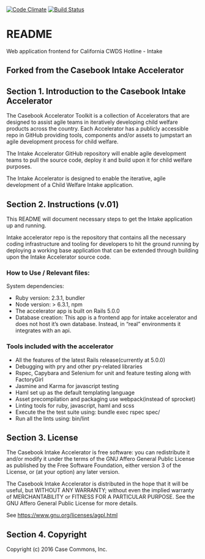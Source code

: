 [![Code Climate](https://codeclimate.com/github/ca-cwds/intake/badges/gpa.svg)](https://codeclimate.com/github/ca-cwds/intake)
[![Build Status](https://ci.mycasebook.org/buildStatus/icon?job=intake(CI))](https://ci.mycasebook.org/job/intake(CI)/)

# README

Web application frontend for California CWDS Hotline - Intake 

## Forked from the Casebook Intake Accelerator

## Section 1. Introduction to the Casebook Intake Accelerator

The Casebook Accelerator Toolkit is a collection of Accelerators that are designed to assist agile teams in iteratively developing child welfare products across the country.  Each Accelerator has a publicly accessible repo in GitHub providing tools, components and/or assets to jumpstart an agile development process for child welfare.  

The Intake Accelerator GitHub repository will enable agile development teams to pull the source code, deploy it and build upon it for child welfare purposes.  

The Intake Accelerator is designed to enable the iterative, agile development of a Child Welfare Intake application.

## Section 2. Instructions (v.01)

This README will document necessary steps to get the Intake application up and running.

Intake accelerator repo is the repository that contains all the necessary coding infrastructure and tooling for developers to hit the ground running by deploying a working base application that can be extended through building upon the Intake Accelerator source code.   

### How to Use / Relevant files:
System dependencies: 
* Ruby version: 2.3.1, bundler
* Node version: > 6.3.1, npm
* The accelerator app is built on Rails 5.0.0
* Database creation: This app is a frontend app for intake accelerator and does not host it’s own database. Instead, in “real” environments it integrates with an api. 

### Tools included with the accelerator
* All the features of the latest Rails release(currently at 5.0.0)
* Debugging with pry and other pry-related libraries
* Rspec, Capybara and Selenium for unit and feature testing along with FactoryGirl
* Jasmine and Karma for javascript testing
* Haml set up as the default templating language
* Asset precompilation and packaging use webpack(instead of sprocket)
* Linting tools for ruby, javascript, haml and scss
* Execute the the test suite using: bundle exec rspec spec/
* Run all the lints using: bin/lint

## Section 3. License

The Casebook Intake Accelerator is free software: you can redistribute it and/or modify it under the terms of the GNU Affero General Public License as published by the Free Software Foundation, either version 3 of the License, or (at your option) any later version.

The Casebook Intake Accelerator is distributed in the hope that it will be useful, but WITHOUT ANY WARRANTY; without even the implied warranty of MERCHANTABILITY or FITNESS FOR A PARTICULAR PURPOSE.  See the GNU Affero General Public License for more details.

See https://www.gnu.org/licenses/agpl.html

## Section 4. Copyright

Copyright (c) 2016 Case Commons, Inc.
